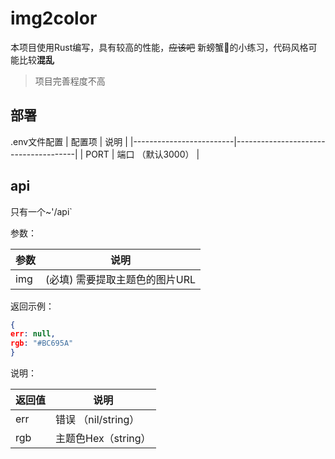 # img2color
本项目使用Rust编写，具有较高的性能，~~应该吧~~
新螃蟹🦀的小练习，代码风格可能比较**混乱**

> 项目完善程度不高

## 部署
.env文件配置
| 配置项                  | 说明                                 |
|-------------------------|--------------------------------------|
| PORT                    | 端口 （默认3000）                            |

## api

只有一个~'/api`

参数：

| 参数                  | 说明                                 |
|----------------------|--------------------------------------|
| img                  | (必填) 需要提取主题色的图片URL           |

返回示例：

``` json
{
err: null,
rgb: "#BC695A"
}
```

说明：

| 返回值                   | 说明                                 |
|-------------------------|--------------------------------------|
| err                     | 错误 （nil/string）                    |
| rgb                     | 主题色Hex（string）                    |
